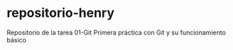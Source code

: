 # repositorio-henry
Repositorio de la tarea 01-Git
Primera práctica con Git y su funcionamiento básico
